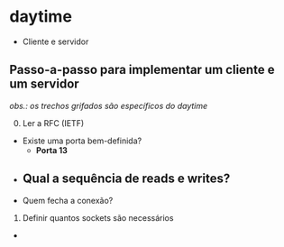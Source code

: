 # daytime

- Cliente e servidor

## Passo-a-passo para implementar um cliente e um servidor

_obs.: os trechos grifados são específicos do daytime_

0. Ler a RFC (IETF)
  - Existe uma porta bem-definida?
    - **Porta 13**
  - Qual a sequência de reads e writes?
    - 
  - Quem fecha a conexão?
1. Definir quantos sockets são necessários
  - 